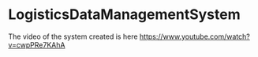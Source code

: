 # LogisticsDataManagementSystem
The video of the system created is here
https://www.youtube.com/watch?v=cwpPRe7KAhA 
